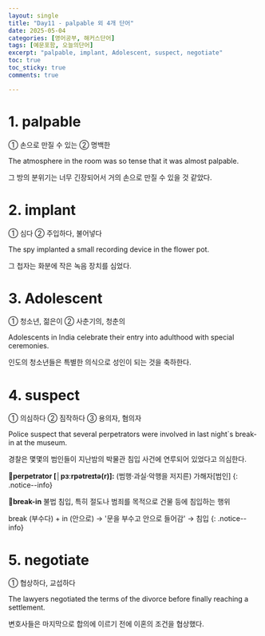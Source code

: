 ```yaml
---
layout: single
title: "Day11 - palpable 외 4개 단어"
date: 2025-05-04
categories: [영어공부, 해커스단어]
tags: [예문포함, 오늘의단어]
excerpt: "palpable, implant, Adolescent, suspect, negotiate"
toc: true
toc_sticky: true
comments: true

---
```


# 1. palpable
① 손으로 만질 수 있는 ② 명백한

The atmosphere in the room was so tense that it was almost palpable.

그 방의 분위기는 너무 긴장되어서 거의 손으로 만질 수 있을 것 같았다.


# 2. implant
① 심다 ② 주입하다, 불어넣다

The spy implanted a small recording device in the flower pot.

그 첩자는 화분에 작은 녹음 장치를 심었다.

# 3. Adolescent
① 청소년, 젊은이 ② 사춘기의, 청춘의

Adolescents in India celebrate their entry into adulthood with special ceremonies.

인도의 청소년들은 특별한 의식으로 성인이 되는 것을 축하한다.


# 4. suspect
① 의심하다 ② 짐작하다 ③ 용의자, 혐의자

Police suspect that several perpetrators were involved in last night`s break-in at the museum.

경찰은 몇몇의 범인들이 지난밤의 박물관 침입 사건에 연루되어 있었다고 의심한다.


**📌perpetrator [│pɜːrpətreɪtə(r)]:** 
(범행·과실·악행을 저지른) 가해자[범인]
{: .notice--info}


**📌break-in**
불법 침입, 특히 절도나 범죄를 목적으로 건물 등에 침입하는 행위

break (부수다) + in (안으로)
→ '문을 부수고 안으로 들어감' → 침입
{: .notice--info}

# 5. negotiate
① 협상하다, 교섭하다

The lawyers negotiated the terms of the divorce before finally reaching a settlement.

변호사들은 마지막으로 합의에 이르기 전에 이혼의 조건을 협상했다.